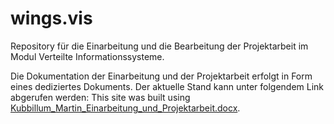 # wings.vis 

Repository für die Einarbeitung und die Bearbeitung der Projektarbeit im Modul Verteilte Informationssysteme.

Die Dokumentation der Einarbeitung und der Projektarbeit erfolgt in Form eines dediziertes Dokuments.
Der aktuelle Stand kann unter folgendem Link abgerufen werden: This site was built using [Kubbillum_Martin_Einarbeitung_und_Projektarbeit.docx](https://studhswismarde.sharepoint.com/:w:/s/VerteilteInformationssysteme755/EehfJpN4yZZKisdVfvI8UsEBz7VNO68YVLkYPThX-lSnqQ?e=xcy44L).
